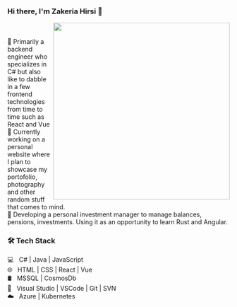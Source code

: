 
### Hi there, I'm Zakeria Hirsi 👋
<img width="400" src="https://github.com/ZakeriaHirsi/ZakeriaHirsi/assets/26385570/0dc3dd62-1a02-4db0-b556-9de5efd79d12" align="right"/>
<br/><br/>
💼 Primarily a backend engineer who specializes in C# but also like to dabble in a few frontend technologies from time to time such as React and Vue
<br/>
🔭 Currently working on a personal website where I plan to showcase my portofolio, photography and other random stuff that comes to mind.
<br/>
🌱 Developing a personal investment manager to manage balances, pensions, investments. Using it as an opportunity to learn Rust and Angular.
<br/>
<h3>🛠 Tech Stack</h3>

💻 &nbsp; C# | Java | JavaScript
<br/>
🌐 &nbsp; HTML | CSS | React | Vue 
<br/>
🛢  &nbsp; MSSQL | CosmosDb
<br/>
🔧 &nbsp; Visual Studio | VSCode | Git | SVN
<br/>
☁️ &nbsp; Azure | Kubernetes
<!--
**ZakeriaHirsi/ZakeriaHirsi** is a ✨ _special_ ✨ repository because its `README.md` (this file) appears on your GitHub profile.

Here are some ideas to get you started:

- 🔭 I’m currently working on ...
- 🌱 I’m currently learning ...
- 👯 I’m looking to collaborate on ...
- 🤔 I’m looking for help with ...
- 💬 Ask me about ...
- 📫 How to reach me: ...
- 😄 Pronouns: ...
- ⚡ Fun fact: ...
-->
